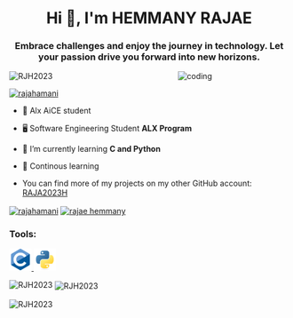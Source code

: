 <h1 align="center">Hi 👋, I'm HEMMANY RAJAE</h1>
<h3 align="center">Embrace challenges and enjoy the journey in technology. Let your passion drive you forward into new horizons.</h3>
<img align="right" alt="coding" width="200" src="https://media.tenor.com/bQCwwu0yF90AAAAj/developer-workstation.gif">

<p align="left"> <img src="https://komarev.com/ghpvc/?username=RJH2023&label=Profile%20views&color=0e75b6&style=flat" alt="RJH2023" /> </p>

<p align="left"> <a href="https://twitter.com/rajahamani" target="blank"><img src="https://img.shields.io/twitter/follow/rajahamani?logo=twitter&style=for-the-badge" alt="rajahamani" /></a> </p>

- 🤖 Alx AiCE student

- 🖥️ Software Engineering Student **ALX Program**

- 🌱 I’m currently learning **C and Python**

- 📝 Continous learning

- You can find more of my projects on my other GitHub account: [RAJA2023H](https://github.com/RAJA2023H)
<p align="left">
<a href="https://twitter.com/rajahamani" target="blank"><img align="center" src="https://raw.githubusercontent.com/rahuldkjain/github-profile-readme-generator/master/src/images/icons/Social/twitter.svg" alt="rajahamani" height="30" width="40" /></a>
<a href="https://linkedin.com/in/rajae hemmany" target="blank"><img align="center" src="https://raw.githubusercontent.com/rahuldkjain/github-profile-readme-generator/master/src/images/icons/Social/linked-in-alt.svg" alt="rajae hemmany" height="30" width="40" /></a>
</p>

<h3 align="left"> Tools:</h3>

<p align="left"> <a href="https://www.cprogramming.com/" target="_blank" rel="noreferrer"> <img src="https://raw.githubusercontent.com/devicons/devicon/master/icons/c/c-original.svg" alt="c" width="40" height="40"/> </a> <a href="https://www.python.org" target="_blank" rel="noreferrer"> <img src="https://raw.githubusercontent.com/devicons/devicon/master/icons/python/python-original.svg" alt="python" width="40" height="40"/> </a> </p>

<p><img align="left" src="https://github-readme-stats.vercel.app/api/top-langs?username=RJH2023&show_icons=true&locale=en&layout=compact" alt="RJH2023" /></p>

<p>&nbsp;<img align="center" src="https://github-readme-stats.vercel.app/api?username=RJH2023&show_icons=true&locale=en" alt="RJH2023" /></p>

<p><img align="center" src="https://github-readme-streak-stats.herokuapp.com/?user=RJH2023&" alt="RJH2023" /></p>

